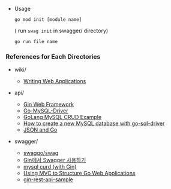 * Usage

    `go mod init [module name]`

    ( run `swag init` in swagger/ directory)

    `go run file name`

### References for Each Directories

* wiki/
    * [Writing Web Applications](https://golang.org/doc/articles/wiki/)

* api/
    * [Gin Web Framework](https://github.com/gin-gonic/gin)
    * [Go-MySQL-Driver](https://github.com/go-sql-driver/mysql)
    * [GoLang MySQL CRUD Example](https://golangdocs.com/mysql-golang-crud-example)
    * [How to create a new MySQL database with go-sql-driver](https://stackoverflow.com/questions/30235031/how-to-create-a-new-mysql-database-with-go-sql-driver)
    * [JSON and Go](https://blog.golang.org/json)

* swagger/
    * [swaggo/swag](https://github.com/swaggo/swag)
    * [Gin에서 Swagger 사용하기](https://dejavuqa.tistory.com/330)
    * [mysql curd (with Gin)](https://dejavuqa.tistory.com/331?category=320633)
    * [Using MVC to Structure Go Web Applications](https://www.calhoun.io/using-mvc-to-structure-go-web-applications/)
    * [gin-rest-api-sample](https://github.com/velopert/gin-rest-api-sample)